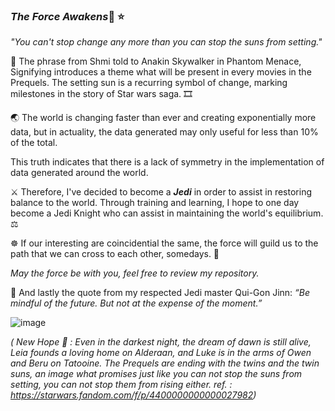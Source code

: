 ### __*The Force Awakens*__:stars:	:star:



*"You can't stop change any more than you can stop the suns from setting."*

:crescent_moon:  The phrase from Shmi told to Anakin Skywalker in Phantom Menace, Signifying introduces a theme what will be present in every movies in the Prequels.
The setting sun is a recurring symbol of change, marking milestones in the story of Star wars saga. :film_strip:

:earth_asia:	The world is changing faster than ever and creating exponentially more data, but in actuality, the data generated may only useful for less than 10% of the total.

This truth indicates that there is a lack of symmetry in the implementation of data generated around the world.

:crossed_swords: Therefore, I've decided to become a __*Jedi*__ in order to assist in restoring balance to the world.
Through training and learning, I hope to one day become a Jedi Knight who can assist in maintaining the world's equilibrium. :balance_scale:

:wheel_of_dharma: If our interesting are coincidential the same, the force will guild us to the path that we can cross to each other, somedays. :twisted_rightwards_arrows:

*May the force be with you,
feel free to review my repository.*

:gem: And lastly the quote from my respected Jedi master Qui-Gon Jinn: *“Be mindful of the future. But not at the expense of the moment.”*


     
![image](https://user-images.githubusercontent.com/99895394/159150291-d15262e7-5f2e-4576-a4ce-fe0e17aa1497.png)


*( New Hope :sunrise_over_mountains: : Even in the darkest night, the dream of dawn is still alive, Leia founds a loving home on Alderaan, and Luke is in the arms of Owen and Beru on Tatooine. The Prequels are ending with the twins and the twin suns, an image what promises just like you can not stop the suns from setting, you can not stop them from rising either. ref. : https://starwars.fandom.com/f/p/4400000000000027982)*

<!---
BentoSkywalker/BentoSkywalker is a ✨ special ✨ repository because its `README.md` (this file) appears on your GitHub profile.
You can click the Preview link to take a look at your changes.
--->
